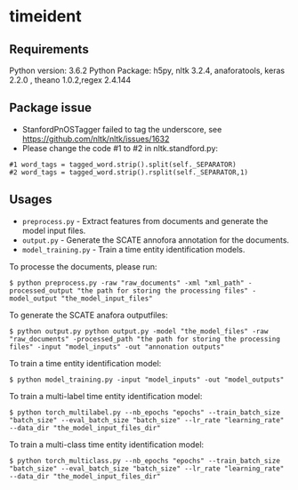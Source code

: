 # timeident

## Requirements
Python version: 3.6.2
Python Package: h5py, nltk 3.2.4, anaforatools, keras 2.2.0 , theano 1.0.2,regex 2.4.144

## Package issue
* StanfordPnOSTagger failed to tag the underscore, see https://github.com/nltk/nltk/issues/1632
* Please change the code #1 to #2 in nltk.standford.py:
```
#1 word_tags = tagged_word.strip().split(self._SEPARATOR)
#2 word_tags = tagged_word.strip().rsplit(self._SEPARATOR,1)
```



## Usages
* `preprocess.py` - Extract features from documents and generate the model input files.
* `output.py` - Generate the SCATE annofora annotation for the documents.
* `model_training.py` - Train a time entity identification models.




To processe the documents, please run:
```
$ python preprocess.py -raw "raw_documents" -xml "xml_path" -processed_output "the path for storing the processing files" -model_output "the_model_input_files"
```


To generate the SCATE anafora outputfiles:
```
$ python output.py python output.py -model "the_model_files" -raw "raw_documents" -processed_path "the path for storing the processing files" -input "model_inputs" -out "annonation outputs"
```

To train a time entity identification model:
```
$ python model_training.py -input "model_inputs" -out "model_outputs"
```

To train a multi-label time entity identification model:
```
$ python torch_multilabel.py --nb_epochs "epochs" --train_batch_size "batch_size" --eval_batch_size "batch_size" --lr_rate "learning_rate" --data_dir "the_model_input_files_dir"
```
To train a multi-class time entity identification model:
```
$ python torch_multiclass.py --nb_epochs "epochs" --train_batch_size "batch_size" --eval_batch_size "batch_size" --lr_rate "learning_rate" --data_dir "the_model_input_files_dir"
```


